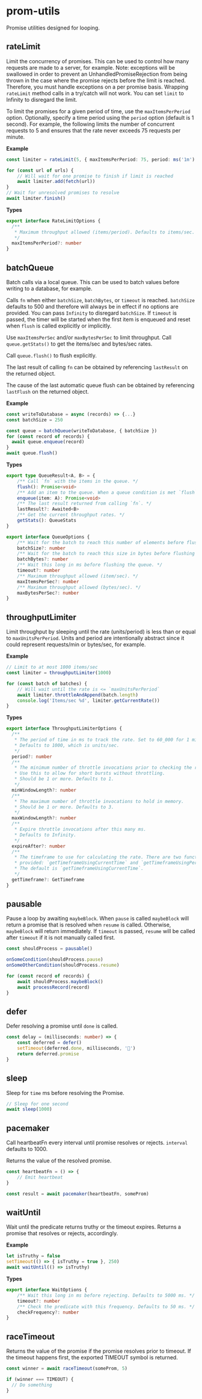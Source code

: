 # prom-utils

Promise utilities designed for looping.

## rateLimit

Limit the concurrency of promises. This can be used to control
how many requests are made to a server, for example. Note:
exceptions will be swallowed in order to prevent an UnhandledPromiseRejection
from being thrown in the case where the promise rejects before the limit is
reached. Therefore, you must handle exceptions on a per promise basis.
Wrapping `rateLimit` method calls in a try/catch will not work. You can
set `limit` to Infinity to disregard the limit.

To limit the promises for a given period of time, use the `maxItemsPerPeriod`
option. Optionally, specify a time period using the `period` option (default is 1 second).
For example, the following limits the number of concurrent
requests to 5 and ensures that the rate never exceeds 75 requests per minute.

**Example**

```typescript
const limiter = rateLimit(5, { maxItemsPerPeriod: 75, period: ms('1m') })

for (const url of urls) {
    // Will wait for one promise to finish if limit is reached
    await limiter.add(fetch(url))
}
// Wait for unresolved promises to resolve
await limiter.finish()
```

**Types**

```typescript
export interface RateLimitOptions {
  /**
   * Maximum throughput allowed (items/period). Defaults to items/sec.
   */
  maxItemsPerPeriod?: number
}
```

## batchQueue

Batch calls via a local queue. This can be used to batch values before
writing to a database, for example.

Calls `fn` when either `batchSize`, `batchBytes`, or `timeout` is reached.
`batchSize` defaults to 500 and therefore will always be in effect if
no options are provided. You can pass `Infinity` to disregard `batchSize`.
If `timeout` is passed, the timer will be started when the first item is
enqueued and reset when `flush` is called explicitly or implicitly.

Use `maxItemsPerSec` and/or `maxBytesPerSec` to limit throughput.
Call `queue.getStats()` to get the items/sec and bytes/sec rates.

Call `queue.flush()` to flush explicitly.

The last result of calling `fn` can be obtained by referencing `lastResult`
on the returned object.

The cause of the last automatic queue flush can be obtained by referencing
`lastFlush` on the returned object.

**Example**

```typescript
const writeToDatabase = async (records) => {...}
const batchSize = 250

const queue = batchQueue(writeToDatabase, { batchSize })
for (const record of records) {
  await queue.enqueue(record)
}
await queue.flush()
```

**Types**

```typescript
export type QueueResult<A, B> = {
    /** Call `fn` with the items in the queue. */
    flush(): Promise<void>
    /** Add an item to the queue. When a queue condition is met `flush` will be called. */
    enqueue(item: A): Promise<void>
    /** The last result returned from calling `fn`. */
    lastResult?: Awaited<B>
    /** Get the current throughput rates. */
    getStats(): QueueStats
}

export interface QueueOptions {
    /** Wait for the batch to reach this number of elements before flushing the queue. */
    batchSize?: number
    /** Wait for the batch to reach this size in bytes before flushing the queue. */
    batchBytes?: number
    /** Wait this long in ms before flushing the queue. */
    timeout?: number
    /** Maximum throughput allowed (item/sec). */
    maxItemsPerSec?: number
    /** Maximum throughput allowed (bytes/sec). */
    maxBytesPerSec?: number
}
```

## throughputLimiter

Limit throughput by sleeping until the rate (units/period)
is less than or equal to `maxUnitsPerPeriod`. Units and period are
intentionally abstract since it could represent requests/min or bytes/sec,
for example.

**Example**

```typescript
// Limit to at most 1000 items/sec
const limiter = throughputLimiter(1000)

for (const batch of batches) {
    // Will wait until the rate is <= `maxUnitsPerPeriod`
    await limiter.throttleAndAppend(batch.length)
    console.log('Items/sec %d', limiter.getCurrentRate())
}
```

**Types**

```typescript
export interface ThroughputLimiterOptions {
  /**
   * The period of time in ms to track the rate. Set to 60_000 for 1 minute.
   * Defaults to 1000, which is units/sec.
   */
  period?: number
  /**
   * The minimum number of throttle invocations prior to checking the rate.
   * Use this to allow for short bursts without throttling.
   * Should be 1 or more. Defaults to 1.
   */
  minWindowLength?: number
  /**
   * The maximum number of throttle invocations to hold in memory.
   * Should be 1 or more. Defaults to 3.
   */
  maxWindowLength?: number
  /**
   * Expire throttle invocations after this many ms.
   * Defaults to Infinity.
   */
  expireAfter?: number
  /**
   * The timeframe to use for calculating the rate. There are two functions
   * provided: `getTimeframeUsingCurrentTime` and `getTimeframeUsingPeriod`.
   * The default is `getTimeframeUsingCurrentTime`.
   */
  getTimeframe?: GetTimeframe
}
```

## pausable

Pause a loop by awaiting `maybeBlock`. When `pause` is called `maybeBlock` will
return a promise that is resolved when `resume` is called. Otherwise,
`maybeBlock` will return immediately. If `timeout` is passed, `resume` will
be called after `timeout` if it is not manually called first.

```typescript
const shouldProcess = pausable()

onSomeCondition(shouldProcess.pause)
onSomeOtherCondition(shouldProcess.resume)

for (const record of records) {
    await shouldProcess.maybeBlock()
    await processRecord(record)
}
```

## defer

Defer resolving a promise until `done` is called.

```typescript
const delay = (milliseconds: number) => {
    const deferred = defer()
    setTimeout(deferred.done, milliseconds, '🦄')
    return deferred.promise
}
```

## sleep

Sleep for `time` ms before resolving the Promise.

```typescript
// Sleep for one second
await sleep(1000)
```

## pacemaker

Call heartbeatFn every interval until promise resolves or rejects.
`interval` defaults to 1000.

Returns the value of the resolved promise.

```typescript
const heartbeatFn = () => {
    // Emit heartbeat
}

const result = await pacemaker(heartbeatFn, someProm)
```

## waitUntil

Wait until the predicate returns truthy or the timeout expires.
Returns a promise that resolves or rejects, accordingly.

**Example**

```typescript
let isTruthy = false
setTimeout(() => { isTruthy = true }, 250)
await waitUntil(() => isTruthy)
```

**Types**

```typescript
export interface WaitOptions {
    /** Wait this long in ms before rejecting. Defaults to 5000 ms. */
    timeout?: number
    /** Check the predicate with this frequency. Defaults to 50 ms. */
    checkFrequency?: number
}
```

## raceTimeout

Returns the value of the promise if the promise resolves prior to timeout.
If the timeout happens first, the exported TIMEOUT symbol is returned.

```typescript
const winner = await raceTimeout(someProm, 5)

if (winner === TIMEOUT) {
  // Do something
}
```
